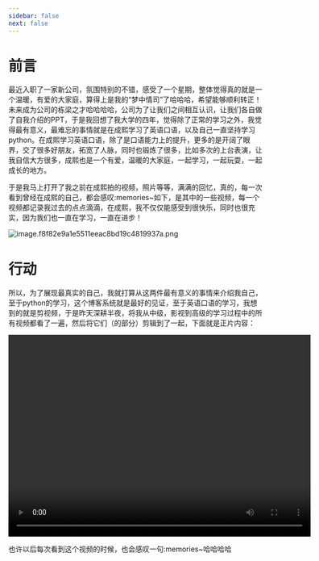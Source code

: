 ```yaml
---
sidebar: false
next: false
---
```

<BlogInfo/>






# 前言

最近入职了一家新公司，氛围特别的不错，感受了一个星期，整体觉得真的就是一个温暖，有爱的大家庭，算得上是我的“梦中情司”了哈哈哈，希望能够顺利转正！未来成为公司的栋梁之才哈哈哈哈，公司为了让我们之间相互认识，让我们各自做了自我介绍的PPT，于是我回想了我大学的四年，觉得除了正常的学习之外，我觉得最有意义，最难忘的事情就是在成熙学习了英语口语，以及自己一直坚持学习python。在成熙学习英语口语，除了是口语能力上的提升，更多的是开阔了眼界，交了很多好朋友，拓宽了人脉，同时也锻炼了很多，比如多次的上台表演，让我自信大方很多，成熙也是一个有爱，温暖的大家庭，一起学习，一起玩耍，一起成长的地方。

于是我马上打开了我之前在成熙拍的视频，照片等等，满满的回忆，真的，每一次看到曾经在成熙的自己，都会感叹:memories~如下，是其中的一些视频，每一个视频都记录我过去的点点滴滴，在成熙，我不仅仅能感受到很快乐，同时也很充实，因为我们也一直在学习，一直在进步！

![image.f8f82e9a1e5511eeac8bd19c4819937a.png](http://www.lll.plus/media/image/2023/07/09/image.f8f82e9a1e5511eeac8bd19c4819937a.png)

# 行动

所以，为了展现最真实的自己，我就打算从这两件最有意义的事情来介绍我自己，至于python的学习，这个博客系统就是最好的见证，至于英语口语的学习，我想到的就是剪视频，于是昨天深耕半夜，将我从中级，影视到高级的学习过程中的所有视频都看了一遍，然后将它们（的部分）剪辑到了一起，下面就是正片内容：


<video
src="http://www.lll.plus/media/video/2023/07/09/a2f0501e029c91308587ae5eb809a39e.7b725bc41e5711eeac8bd19c4819937a.mp4" 
controls=""
height=400 
width=600> 
</video>

也许以后每次看到这个视频的时候，也会感叹一句:memories~哈哈哈哈








<ActionBox />
        
<style>#top-box {margin-top:0.5rem!important;}</style>